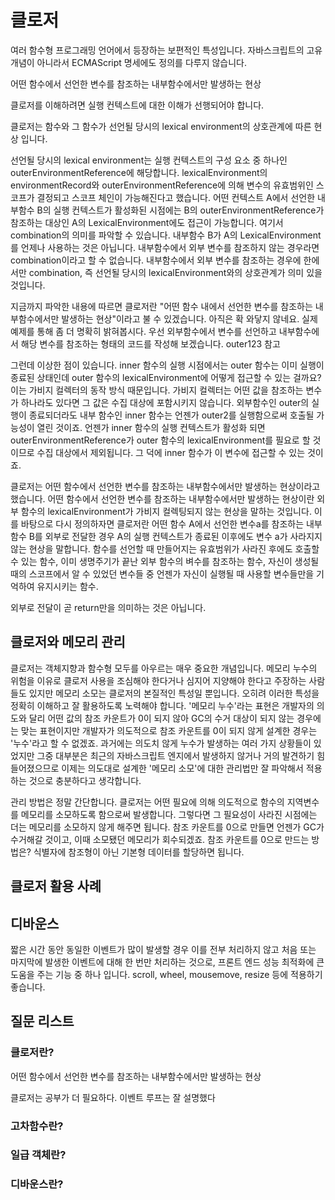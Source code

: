 # 클로저

여러 함수형 프로그래밍 언어에서 등장하는 보편적인 특성입니다.
자바스크립트의 고유 개념이 아니라서 ECMAScript 명세에도 정의를 다루지 않습니다.

어떤 함수에서 선언한 변수를 참조하는 내부함수에서만 발생하는 현상

클로저를 이해하려면 실행 컨텍스트에 대한 이해가 선행되어야 합니다.

클로저는 함수와 그 함수가 선언될 당시의 lexical environment의 상호관계에 따른 현상 입니다. 

선언될 당시의 lexical environment는 실행 컨텍스트의 구성 요소 중 하나인 outerEnvironmentReference에 해당합니다. lexicalEnvironment의 environmentRecord와 outerEnvironmentReference에 의해 변수의 유효범위인 스코프가 결정되고 스코프 체인이 가능해진다고 했습니다. 어떤 컨텍스트 A에서 선언한 내부함수 B의 실행 컨텍스트가 활성화된 시점에는 B의 outerEnvironmentReference가 참조하는 대상인 A의 LexicalEnvironment에도 접근이 가능합니다.
여기서 combination의 의미를 파악할 수 있습니다. 내부함수 B가 A의 LexicalEnvironment를 언제나 사용하는 것은 아닙니다. 내부함수에서 외부 변수를 참조하지 않는 경우라면 combination이라고 할 수 없습니다. 내부함수에서 외부 변수를 참조하는 경우에 한에서만 combination, 즉 선언될 당시의 lexicalEnvironment와의 상호관계가 의미 있을 것입니다. 

지금까지 파악한 내용에 따르면 클로저란 "어떤 함수 내에서 선언한 변수를 참조하는 내부함수에서만 발생하는 현상"이라고 불 수 있겠습니다. 아직은 확 와닿지 않네요. 실제 예제를 통해 좀 더 명확히 밝혀봅시다. 우선 외부함수에서 변수를 선언하고 내부함수에서 해당 변수를 참조하는 형태의 코드를 작성해 보겠습니다. outer123 참고

그런데 이상한 점이 있습니다. inner 함수의 실행 시점에서는 outer 함수는 이미 실행이 종료된 상태인데 outer 함수의 lexicalEnvironment에 어떻게 접근할 수 있는 걸까요? 이는 가비지 컬렉터의 동작 방식 때문입니다. 가비지 컬렉터는 어떤 값을 참조하는 변수가 하나라도 있다면 그 값은 수집 대상에 포함시키지 않습니다. 외부함수인 outer의 실행이 종료되더라도 내부 함수인 inner 함수는 언젠가 outer2를 실행함으로써 호출될 가능성이 열린 것이죠. 언젠가 inner 함수의 실행 컨텍스트가 활성화 되면 outerEnvironmentReference가 outer 함수의 lexicalEnvironment를 필요로 할 것이므로 수집 대상에서 제외됩니다. 그 덕에 inner 함수가 이 변수에 접근할 수 있는 것이죠.

클로저는 어떤 함수에서 선언한 변수를 참조하는 내부함수에서만 발생하는 현상이라고 했습니다. 어떤 함수에서 선언한 변수를 참조하는 내부함수에서만 발생하는 현상이란 외부 함수의 lexicalEnvironment가 가비지 컬렉팅되지 않는 현상을 말하는 것입니다. 이를 바탕으로 다시 정의하자면 클로저란 어떤 함수 A에서 선언한 변수a를 참조하는 내부함수 B를 외부로 전달한 경우 A의 실행 컨텍스트가 종료된 이후에도 변수 a가 사라지지 않는 현상을 말합니다.
함수를 선언할 때 만들어지는 유효범위가 사라진 후에도 호출할 수 있는 함수, 이미 생명주기가 끝난 외부 함수의 벼수를 참조하는 함수, 자신이 생성될 때의 스코프에서 알 수 있었던 변수들 중 언젠가 자신이 실행될 때 사용할 변수들만을 기억하여 유지시키는 함수.

외부로 전달이 곧 return만을 의미하는 것은 아닙니다.

## 클로저와 메모리 관리
클로저는 객체지향과 함수형 모두를 아우르는 매우 중요한 개념입니다. 메모리 누수의 위험을 이유로 클로저 사용을 조심해야 한다거나 심지어 지양해야 한다고 주장하는 사람들도 있지만 메모리 소모는 클로저의 본질적인 특성일 뿐입니다. 오히려 이러한 특성을 정확히 이해하고 잘 활용하도록 노력해야 합니다. '메모리 누수'라는 표현은 개발자의 의도와 달리 어떤 값의 참조 카운트가 0이 되지 않아 GC의 수거 대상이 되지 않는 경우에는 맞는 표현이지만 개발자가 의도적으로 참조 카운트를 0이 되지 않게 설계한 경우는 '누수'라고 할 수 없겠죠. 과거에는 의도치 않게 누수가 발생하는 여러 가지 상황들이 있었지만 그중 대부분은 최근의 자바스크립트 엔지에서 발생하지 않거나 거의 발견하기 힘들어졌으므로 이제는 의도대로 설계한 '메모리 소모'에 대한 관리법만 잘 파악해서 적용하는 것으로 충분하다고 생각합니다. 

관리 방법은 정말 간단합니다. 클로저는 어떤 필요에 의해 의도적으로 함수의 지역변수를 메모리를 소모하도록 함으로써 발생합니다. 그렇다면 그 필요성이 사라진 시점에는 더는 메모리를 소모하지 않게 해주면 됩니다. 참조 카운트를 0으로 만들면 언젠가 GC가 수거해갈 것이고, 이때 소모됐던 메모리가 회수되겠죠. 참조 카운트를 0으로 만드는 방법은? 식별자에 참조형이 아닌 기본형 데이터를 할당하면 됩니다. 

## 클로저 활용 사례
## 디바운스 
짧은 시간 동안 동일한 이벤트가 많이 발생할 경우 이를 전부 처리하지 않고 처음 또는 마지막에 발생한 이벤트에 대해 한 번만 처리하는 것으로, 프론트 엔드 성능 최적화에 큰 도움을 주는 기능 중 하나 입니다. 
scroll, wheel, mousemove, resize 등에 적용하기 좋습니다. 

## 질문 리스트

### 클로저란?

어떤 함수에서 선언한 변수를 참조하는 내부함수에서만 발생하는 현상

클로저는 공부가 더 필요하다. 이벤트 루프는 잘 설명했다

### 고차함수란?
### 일급 객체란?
### 디바운스란?